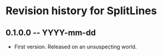 # Revision history for SplitLines

## 0.1.0.0 -- YYYY-mm-dd

* First version. Released on an unsuspecting world.

